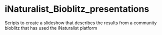 # iNaturalist_Bioblitz_presentations
Scripts to create a slideshow that describes the results from a community bioblitz that has used the iNaturalist platform

